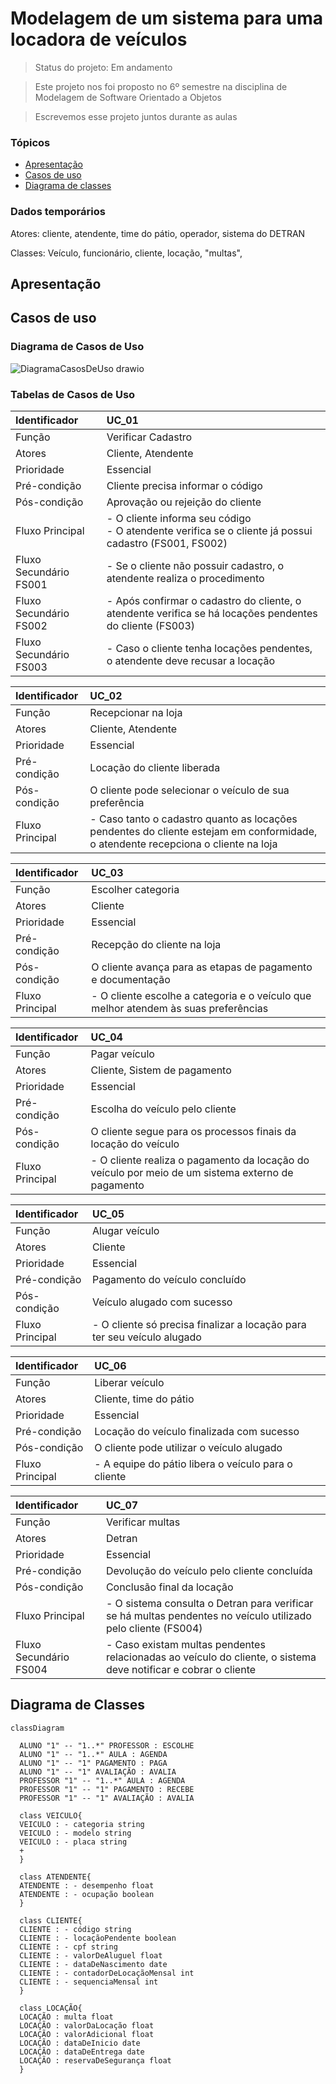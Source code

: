 # Modelagem de um sistema para uma locadora de veículos

> Status do projeto: Em andamento

> Este projeto nos foi proposto no 6º semestre na disciplina de Modelagem de Software Orientado a Objetos

> Escrevemos esse projeto juntos durante as aulas

### Tópicos

- [Apresentação](#apresentação)
- [Casos de uso](#casos-de-uso)
- [Diagrama de classes](#diagrama-de-classes)

### Dados temporários

Atores: cliente, atendente, time do pátio, operador, sistema do DETRAN

Classes: Veículo, funcionário, cliente, locação, "multas", 

## Apresentação 

## Casos de uso
### Diagrama de Casos de Uso

![DiagramaCasosDeUso drawio](https://github.com/user-attachments/assets/9d54e305-bb7f-4529-aa2e-add22c9c3915)

### Tabelas de Casos de Uso
| Identificador   | UC_01                                                          |
| :---------------| :-----------------------------------------------------------------------------|
| Função          | Verificar Cadastro                                     |
| Atores          | Cliente, Atendente |
| Prioridade      | Essencial          |     
| Pré-condição    | Cliente precisa informar o código                                                          |
| Pós-condição    | Aprovação ou rejeição do cliente                                                                   |
| Fluxo Principal | - O cliente informa seu código <br> - O atendente verifica se o cliente já possui cadastro (FS001, FS002) <br> |
| Fluxo Secundário FS001 | - Se o cliente não possuir cadastro, o atendente realiza o procedimento <br> |
| Fluxo Secundário FS002 | - Após confirmar o cadastro do cliente, o atendente verifica se há locações pendentes do cliente (FS003) <br> |
| Fluxo Secundário FS003 | - Caso o cliente tenha locações pendentes, o atendente deve recusar a locação <br> |

| Identificador   | UC_02                                                          |
| :---------------| :-----------------------------------------------------------------------------|
| Função          | Recepcionar na loja                                     |
| Atores          | Cliente, Atendente |
| Prioridade      | Essencial          |     
| Pré-condição    | Locação do cliente liberada                                                          |
| Pós-condição    | O cliente pode selecionar o veículo de sua preferência                                                                |
| Fluxo Principal | - Caso tanto o cadastro quanto as locações pendentes do cliente estejam em conformidade, o atendente recepciona o cliente na loja <br> |

| Identificador   | UC_03                                                          |
| :---------------| :-----------------------------------------------------------------------------|
| Função          | Escolher categoria                                     |
| Atores          | Cliente |
| Prioridade      | Essencial          |     
| Pré-condição    | Recepção do cliente na loja                                                          |
| Pós-condição    | O cliente avança para as etapas de pagamento e documentação                                                                |
| Fluxo Principal | - O cliente escolhe a categoria e o veículo que melhor atendem às suas preferências <br> |

| Identificador   | UC_04                                                          |
| :---------------| :-----------------------------------------------------------------------------|
| Função          | Pagar veículo                                     |
| Atores          | Cliente, Sistem de pagamento |
| Prioridade      | Essencial          |     
| Pré-condição    | Escolha do veículo pelo cliente                                                          |
| Pós-condição    | O cliente segue para os processos finais da locação do veículo                                                                |
| Fluxo Principal | - O cliente realiza o pagamento da locação do veículo por meio de um sistema externo de pagamento <br> |

| Identificador   | UC_05                                                          |
| :---------------| :-----------------------------------------------------------------------------|
| Função          | Alugar veículo                                     |
| Atores          | Cliente |
| Prioridade      | Essencial          |     
| Pré-condição    | Pagamento do veículo concluído                                                          |
| Pós-condição    | Veículo alugado com sucesso                                                                |
| Fluxo Principal | - O cliente só precisa finalizar a locação para ter seu veículo alugado <br> |

| Identificador   | UC_06                                                          |
| :---------------| :-----------------------------------------------------------------------------|
| Função          | Liberar veículo                                     |
| Atores          | Cliente, time do pátio |
| Prioridade      | Essencial          |     
| Pré-condição    | Locação do veículo finalizada com sucesso                                                          |
| Pós-condição    | O cliente pode utilizar o veículo alugado                                                                |
| Fluxo Principal | - A equipe do pátio libera o veículo para o cliente <br> |

| Identificador   | UC_07                                                          |
| :---------------| :-----------------------------------------------------------------------------|
| Função          | Verificar multas                                     |
| Atores          | Detran |
| Prioridade      | Essencial          |     
| Pré-condição    | Devolução do veículo pelo cliente concluída                                                          |
| Pós-condição    | Conclusão final da locação                                                                |
| Fluxo Principal | - O sistema consulta o Detran para verificar se há multas pendentes no veículo utilizado pelo cliente (FS004) <br> |
| Fluxo Secundário FS004 | - Caso existam multas pendentes relacionadas ao veículo do cliente, o sistema deve notificar e cobrar o cliente <br> |

## Diagrama de Classes

```mermaid
classDiagram

  ALUNO "1" -- "1..*" PROFESSOR : ESCOLHE
  ALUNO "1" -- "1..*" AULA : AGENDA
  ALUNO "1" -- "1" PAGAMENTO : PAGA
  ALUNO "1" -- "1" AVALIAÇÃO : AVALIA
  PROFESSOR "1" -- "1..*" AULA : AGENDA
  PROFESSOR "1" -- "1" PAGAMENTO : RECEBE
  PROFESSOR "1" -- "1" AVALIAÇÃO : AVALIA

  class VEICULO{
  VEICULO : - categoria string
  VEICULO : - modelo string
  VEICULO : - placa string
  +
  }

  class ATENDENTE{
  ATENDENTE : - desempenho float
  ATENDENTE : - ocupação boolean
  }

  class CLIENTE{
  CLIENTE : - código string
  CLIENTE : - locaçãoPendente boolean
  CLIENTE : - cpf string
  CLIENTE : - valorDeAluguel float
  CLIENTE : - dataDeNascimento date
  CLIENTE : - contadorDeLocaçãoMensal int
  CLIENTE : - sequenciaMensal int
  }

  class LOCAÇÃO{
  LOCAÇÃO : multa float
  LOCAÇÃO : valorDaLocação float
  LOCAÇÃO : valorAdicional float
  LOCAÇÃO : dataDeInicio date
  LOCAÇÃO : dataDeEntrega date
  LOCAÇÃO : reservaDeSegurança float
  }


